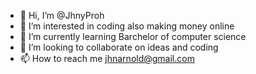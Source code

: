 - 👋 Hi, I’m @JhnyProh
- 👀 I’m interested in coding also making money online
- 🌱 I’m currently learning Barchelor of computer science
- 💞️ I’m looking to collaborate on ideas and coding
- 📫 How to reach me jhnarnold@gmail.com

<!---
JhnyProh/JhnyProh is a ✨ special ✨ repository because its `README.md` (this file) appears on your GitHub profile.
You can click the Preview link to take a look at your changes.
--->

